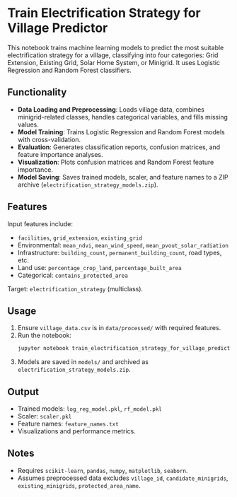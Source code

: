 # Train Electrification Strategy for Village Predictor

This notebook trains machine learning models to predict the most suitable electrification strategy for a village, classifying into four categories: Grid Extension, Existing Grid, Solar Home System, or Minigrid. It uses Logistic Regression and Random Forest classifiers.

## Functionality
- **Data Loading and Preprocessing**: Loads village data, combines minigrid-related classes, handles categorical variables, and fills missing values.
- **Model Training**: Trains Logistic Regression and Random Forest models with cross-validation.
- **Evaluation**: Generates classification reports, confusion matrices, and feature importance analyses.
- **Visualization**: Plots confusion matrices and Random Forest feature importance.
- **Model Saving**: Saves trained models, scaler, and feature names to a ZIP archive (`electrification_strategy_models.zip`).

## Features
Input features include:
- `facilities`, `grid_extension`, `existing_grid`
- Environmental: `mean_ndvi`, `mean_wind_speed`, `mean_pvout_solar_radiation`
- Infrastructure: `building_count`, `permanent_building_count`, road types, etc.
- Land use: `percentage_crop_land`, `percentage_built_area`
- Categorical: `contains_protected_area`

Target: `electrification_strategy` (multiclass).

## Usage
1. Ensure `village_data.csv` is in `data/processed/` with required features.
2. Run the notebook:
   ```bash
   jupyter notebook train_electrification_strategy_for_village_predictor.ipynb
   ```
3. Models are saved in `models/` and archived as `electrification_strategy_models.zip`.

## Output
- Trained models: `log_reg_model.pkl`, `rf_model.pkl`
- Scaler: `scaler.pkl`
- Feature names: `feature_names.txt`
- Visualizations and performance metrics.

## Notes
- Requires `scikit-learn`, `pandas`, `numpy`, `matplotlib`, `seaborn`.
- Assumes preprocessed data excludes `village_id`, `candidate_minigrids`, `existing_minigrids`, `protected_area_name`.

